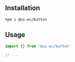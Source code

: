 ## Installation

```sh
npm i @ui-wc/button
```

## Usage

```ts
import {} from '@ui-wc/button'

// ...
```
